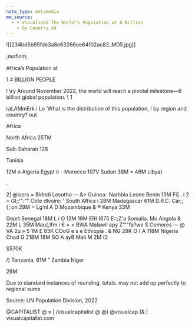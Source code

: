```yaml
---
note_type: metamedia
mm_source:
  - - Visualized The World's Population at 8 Billion
    - by Country.md
---
```


![[234bd5b95fde3a8e63266ee64f02ac82_MD5.jpg]]

;moﬁom;

Africa’s Population at

1.4 BILLION PEOPLE

I \ry Around November 2022, the world will reach
a pivotal milestone—8 billion global population. \ 1

raLAMmErk i Lo ‘What is the distribution of this population,
! by region and country? out

Africa

North Africa
25TM

Sub-Saharan
128

Tunisia

12M o
Algeria
Egypt it -
Morocco 107V Sudan
38M = 46M
Libya)

.

2| @isers = Blrlndi Lesotho — &>
Guinea- Narhbla Leone  Benin 13M Fi] .
i 2 = GI;:‘":"" Cote dlvoire:
' South Affica i 28M
Madagascar 61M
D.R.C. Car;\;{;:on 29M = Lg‘nl
A D Mozambique &
® Kenya 33M

Geprt Senegal
18M L i
O 12M 19M ERI (675 E::;Z'a
Somalia. Mo
Angola & 22M
L 35M Mau{,lfm
i
€ = < BWA Malawil apy
Z'""fa\?we S Comoros — @ VA 2u »
5 1M £ 83K COoG
e s e Ethiopia . &
NG 29K O (
A 118M Nigeria Chad
G 218M 18M
SO
A
ayB
Mali M
2M (2

S570K

/)
Tanzania,
61M " Zambia
Niger

26M

Due to standard instances of rounding. totals.
may not add up perfectly to regional sums

Source: UN Population Division, 2022

@CAPITALIST @ » | /visualcapitalist @ @) @visualcap (& ) visualcapitalist.com


